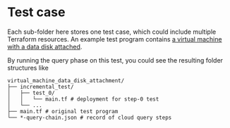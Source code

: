 # Test case

Each sub-folder here stores one test case, which could include multiple Terraform resources. An example test program contains [a virtual machine with a data disk attached](https://github.com/jingjia-peng/Lilac-v0/blob/main/test/virtual_machine_data_disk_attachment/main.tf).

By running the query phase on this test, you could see the resulting folder structures like

```
virtual_machine_data_disk_attachment/
├── incremental_test/
│   ├── test_0/
│   │   └── main.tf # deployment for step-0 test
│   └── ...
├── main.tf # original test program
└── *-query-chain.json # record of cloud query steps
```
